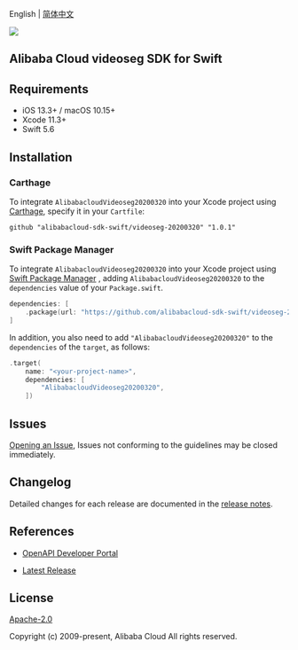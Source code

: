 English | [简体中文](README-CN.md)

![](https://aliyunsdk-pages.alicdn.com/icons/AlibabaCloud.svg)

## Alibaba Cloud videoseg SDK for Swift

## Requirements

- iOS 13.3+ / macOS 10.15+
- Xcode 11.3+
- Swift 5.6

## Installation

### Carthage

To integrate `AlibabacloudVideoseg20200320` into your Xcode project using [Carthage](https://github.com/Carthage/Carthage), specify it in your `Cartfile`:

```ogdl
github "alibabacloud-sdk-swift/videoseg-20200320" "1.0.1"
```

### Swift Package Manager

To integrate `AlibabacloudVideoseg20200320` into your Xcode project using [Swift Package Manager](https://swift.org/package-manager/) , adding `AlibabacloudVideoseg20200320` to the `dependencies` value of your `Package.swift`.

```swift
dependencies: [
    .package(url: "https://github.com/alibabacloud-sdk-swift/videoseg-20200320.git", from: "1.0.1")
]
```

In addition, you also need to add `"AlibabacloudVideoseg20200320"` to the `dependencies` of the `target`, as follows:

```swift
.target(
    name: "<your-project-name>",
    dependencies: [
        "AlibabacloudVideoseg20200320",
    ])
```

## Issues

[Opening an Issue](https://github.com/alibabacloud-sdk-swift/videoseg-20200320/issues/new), Issues not conforming to the guidelines may be closed immediately.

## Changelog

Detailed changes for each release are documented in the [release notes](./ChangeLog.txt).

## References

* [OpenAPI Developer Portal](https://next.api.alibabacloud.com/home)
- [Latest Release](https://github.com/alibabacloud-sdk-swift/videoseg-20200320)

## License

[Apache-2.0](http://www.apache.org/licenses/LICENSE-2.0)

Copyright (c) 2009-present, Alibaba Cloud All rights reserved.
